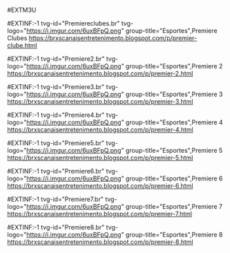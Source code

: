 #EXTM3U 

#EXTINF:-1 tvg-id="Premiereclubes.br" tvg-logo="https://i.imgur.com/6uxBFpQ.png" group-title="Esportes",Premiere Clubes
https://brxscanaisentretenimento.blogspot.com/p/premier-clube.html

#EXTINF:-1 tvg-id="Premiere2.br" tvg-logo="https://i.imgur.com/6uxBFpQ.png" group-title="Esportes",Premiere 2
https://brxscanaisentretenimento.blogspot.com/p/premier-2.html

#EXTINF:-1 tvg-id="Premiere3.br" tvg-logo="https://i.imgur.com/6uxBFpQ.png" group-title="Esportes",Premiere 3
https://brxscanaisentretenimento.blogspot.com/p/premier-3.html

#EXTINF:-1 tvg-id="Premiere4.br" tvg-logo="https://i.imgur.com/6uxBFpQ.png" group-title="Esportes",Premiere 4
https://brxscanaisentretenimento.blogspot.com/p/premier-4.html

#EXTINF:-1 tvg-id="Premiere5.br" tvg-logo="https://i.imgur.com/6uxBFpQ.png" group-title="Esportes",Premiere 5
https://brxscanaisentretenimento.blogspot.com/p/premier-5.html

#EXTINF:-1 tvg-id="Premiere6.br" tvg-logo="https://i.imgur.com/6uxBFpQ.png" group-title="Esportes",Premiere 6
https://brxscanaisentretenimento.blogspot.com/p/premier-6.html

#EXTINF:-1 tvg-id="Premiere7.br" tvg-logo="https://i.imgur.com/6uxBFpQ.png" group-title="Esportes",Premiere 7
https://brxscanaisentretenimento.blogspot.com/p/premier-7.html

#EXTINF:-1 tvg-id="Premiere8.br" tvg-logo="https://i.imgur.com/6uxBFpQ.png" group-title="Esportes",Premiere 8
https://brxscanaisentretenimento.blogspot.com/p/premier-8.html
